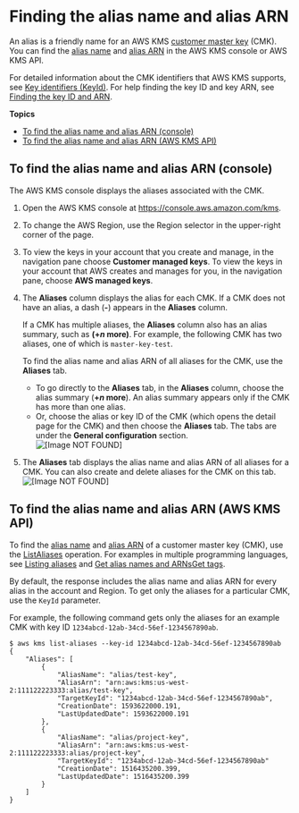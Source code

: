 # Finding the alias name and alias ARN<a name="find-cmk-alias"></a>

An alias is a friendly name for an AWS KMS [customer master key](concepts.md#master_keys) \(CMK\)\. You can find the [alias name](concepts.md#key-id-alias-name) and [alias ARN](concepts.md#key-id-alias-ARN) in the AWS KMS console or AWS KMS API\.

For detailed information about the CMK identifiers that AWS KMS supports, see [Key identifiers \(KeyId\)](concepts.md#key-id)\. For help finding the key ID and key ARN, see [Finding the key ID and ARN](find-cmk-id-arn.md)\.

**Topics**
+ [To find the alias name and alias ARN \(console\)](#find-alias-console)
+ [To find the alias name and alias ARN \(AWS KMS API\)](#find-cmk-arn-api)

## To find the alias name and alias ARN \(console\)<a name="find-alias-console"></a>

The AWS KMS console displays the aliases associated with the CMK\. 

1. Open the AWS KMS console at [https://console\.aws\.amazon\.com/kms](https://console.aws.amazon.com/kms)\.

1. To change the AWS Region, use the Region selector in the upper\-right corner of the page\.

1. To view the keys in your account that you create and manage, in the navigation pane choose **Customer managed keys**\. To view the keys in your account that AWS creates and manages for you, in the navigation pane, choose **AWS managed keys**\.

1. The **Aliases** column displays the alias for each CMK\. If a CMK does not have an alias, a dash \(**\-**\) appears in the **Aliases** column\.

   If a CMK has multiple aliases, the **Aliases** column also has an alias summary, such as **\(\+*n* more\)**\. For example, the following CMK has two aliases, one of which is `master-key-test`\. 

   To find the alias name and alias ARN of all aliases for the CMK, use the **Aliases** tab\. 
   + To go directly to the **Aliases** tab, in the **Aliases** column, choose the alias summary \(**\+*n* more**\)\. An alias summary appears only if the CMK has more than one alias\.
   + Or, choose the alias or key ID of the CMK \(which opens the detail page for the CMK\) and then choose the **Aliases** tab\. The tabs are under the **General configuration** section\.   
![\[Image NOT FOUND\]](http://docs.aws.amazon.com/kms/latest/developerguide/images/find-alias-name-1-sm.png)

1. The **Aliases** tab displays the alias name and alias ARN of all aliases for a CMK\. You can also create and delete aliases for the CMK on this tab\.  
![\[Image NOT FOUND\]](http://docs.aws.amazon.com/kms/latest/developerguide/images/alias-tab-1.png)

## To find the alias name and alias ARN \(AWS KMS API\)<a name="find-cmk-arn-api"></a>

To find the [alias name](concepts.md#key-id-alias-name) and [alias ARN](concepts.md#key-id-alias-ARN) of a customer master key \(CMK\), use the [ListAliases](https://docs.aws.amazon.com/kms/latest/APIReference/API_ListAliases.html) operation\. For examples in multiple programming languages, see [Listing aliases](programming-aliases.md#list-aliases) and [Get alias names and ARNsGet tags](viewing-keys-cli.md#viewing-keys-list-aliases)\.

By default, the response includes the alias name and alias ARN for every alias in the account and Region\. To get only the aliases for a particular CMK, use the `KeyId` parameter\.

For example, the following command gets only the aliases for an example CMK with key ID `1234abcd-12ab-34cd-56ef-1234567890ab`\. 

```
$ aws kms list-aliases --key-id 1234abcd-12ab-34cd-56ef-1234567890ab
{
    "Aliases": [
        {
            "AliasName": "alias/test-key",
            "AliasArn": "arn:aws:kms:us-west-2:111122223333:alias/test-key",
            "TargetKeyId": "1234abcd-12ab-34cd-56ef-1234567890ab",
            "CreationDate": 1593622000.191,
            "LastUpdatedDate": 1593622000.191
        },
        {
            "AliasName": "alias/project-key",
            "AliasArn": "arn:aws:kms:us-west-2:111122223333:alias/project-key",
            "TargetKeyId": "1234abcd-12ab-34cd-56ef-1234567890ab"
            "CreationDate": 1516435200.399,
            "LastUpdatedDate": 1516435200.399
        }
    ]
}
```
